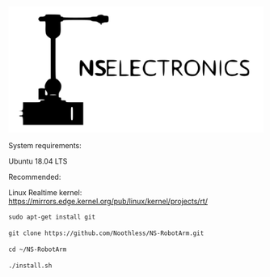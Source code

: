 ![logo](images/robot_icon_and_logo.jpg)

System requirements:

Ubuntu 18.04 LTS

Recommended:

Linux Realtime kernel: https://mirrors.edge.kernel.org/pub/linux/kernel/projects/rt/

```
sudo apt-get install git

git clone https://github.com/Noothless/NS-RobotArm.git

cd ~/NS-RobotArm

./install.sh
```
